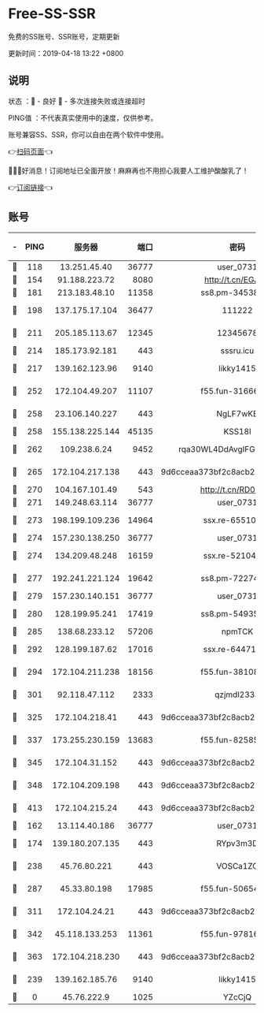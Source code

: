 # Free-SS-SSR

免费的SS账号、SSR账号，定期更新

更新时间：2019-04-18 13:22 +0800

## 说明

状态     ：🙂 - 良好 🙁 - 多次连接失败或连接超时

PING值   ：不代表真实使用中的速度，仅供参考。

账号兼容SS、SSR，你可以自由在两个软件中使用。

👉[扫码页面](https://liesauer.github.io/Free-SS-SSR/)👈

🎉🎉🎉好消息！订阅地址已全面开放！麻麻再也不用担心我要人工维护酸酸乳了！

👉[订阅链接](https://www.liesauer.net/yogurt/subscribe?ACCESS_TOKEN=DAYxR3mMaZAsaqUb)👈

## 账号

|-|PING|服务器|端口|密码|加密方式|区域|
|:----:|:----:|:-----:|-----:|:----:|:----:|:----:|
|🙂|118|13.251.45.40|36777|user_0731|chacha20|SG|
|🙂|154|91.188.223.72|8080|http://t.cn/EGJIyrl|rc4-md5|RU|
|🙂|181|213.183.48.10|11358|ss8.pm-34538443|rc4-md5|RU|
|🙂|198|137.175.17.104|36477|111222|aes-256-cfb|US|
|🙂|211|205.185.113.67|12345|12345678|aes-256-cfb|US|
|🙂|214|185.173.92.181|443|sssru.icu|rc4-md5|RU|
|🙂|217|139.162.123.96|9140|likky1415|aes-256-cfb|JP|
|🙂|252|172.104.49.207|11107|f55.fun-31666121|aes-256-cfb|SG|
|🙂|258|23.106.140.227|443|NgLF7wKB|aes-256-cfb|US|
|🙂|258|155.138.225.144|45135|KSS18l|rc4-md5|US|
|🙂|262|109.238.6.24|9452|rqa30WL4DdAvgIFG6Fs3znzTa|aes-256-cfb|FR|
|🙂|265|172.104.217.138|443|9d6cceaa373bf2c8acb22e60b6a58be6|aes-256-cfb|US|
|🙂|270|104.167.101.49|543|http://t.cn/RD0D7sx|rc4-md5|CA|
|🙂|271|149.248.63.114|36777|user_0731|chacha20|CA|
|🙂|273|198.199.109.236|14964|ssx.re-65510854|aes-256-cfb|US|
|🙂|274|157.230.138.250|36777|user_0731|chacha20|US|
|🙂|274|134.209.48.248|16159|ssx.re-52104244|aes-256-cfb|US|
|🙂|277|192.241.221.124|19642|ss8.pm-72274764|aes-256-cfb|US|
|🙂|279|157.230.140.151|36777|user_0731|chacha20|US|
|🙂|280|128.199.95.241|17419|ss8.pm-54935798|aes-256-cfb|SG|
|🙂|285|138.68.233.12|57206|npmTCK|rc4-md5|US|
|🙂|292|128.199.187.62|17016|ssx.re-64471350|aes-256-cfb|SG|
|🙂|294|172.104.211.238|18156|f55.fun-38108327|aes-256-cfb|US|
|🙂|301|92.118.47.112|2333|qzjmdl2333|aes-256-cfb|US|
|🙂|325|172.104.218.41|443|9d6cceaa373bf2c8acb22e60b6a58be6|aes-256-cfb|US|
|🙂|337|173.255.230.159|13683|f55.fun-82585503|aes-256-cfb|US|
|🙂|345|172.104.31.152|443|9d6cceaa373bf2c8acb22e60b6a58be6|aes-256-cfb|US|
|🙂|348|172.104.209.198|443|9d6cceaa373bf2c8acb22e60b6a58be6|aes-256-cfb|US|
|🙂|413|172.104.215.24|443|9d6cceaa373bf2c8acb22e60b6a58be6|aes-256-cfb|US|
|🙂|162|13.114.40.186|36777|user_0731|chacha20|JP|
|🙂|174|139.180.207.135|443|RYpv3m3D|aes-256-cfb|JP|
|🙂|238|45.76.80.221|443|VOSCa1ZG|aes-256-cfb|DE|
|🙂|287|45.33.80.198|17985|f55.fun-50654454|aes-256-cfb|US|
|🙂|311|172.104.24.21|443|9d6cceaa373bf2c8acb22e60b6a58be6|aes-256-cfb|US|
|🙂|342|45.118.133.253|11361|f55.fun-97816006|aes-256-cfb|SG|
|🙂|363|172.104.218.230|443|9d6cceaa373bf2c8acb22e60b6a58be6|aes-256-cfb|US|
|🙁|239|139.162.185.76|9140|likky1415|aes-256-cfb|DE|
|🙁|0|45.76.222.9|1025|YZcCjQ|rc4-md5|JP|
